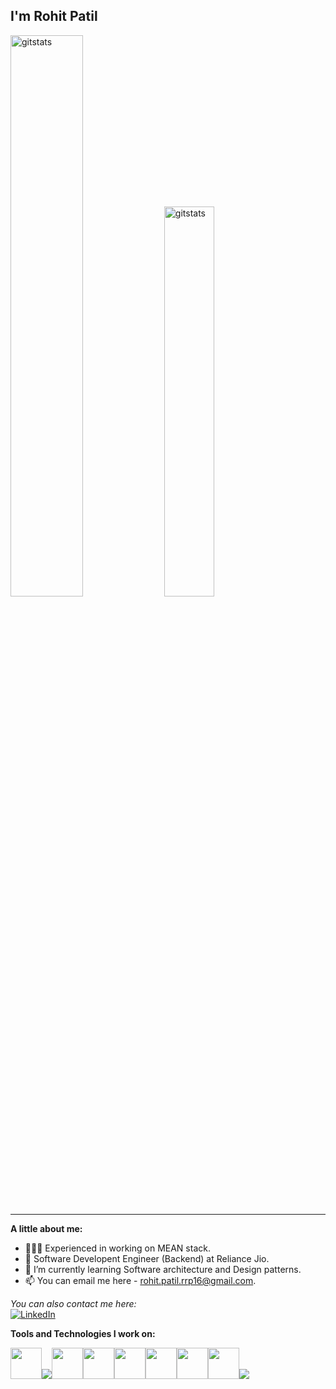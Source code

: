 <h2> I'm Rohit Patil </h2>

<div align="left">
<img width = "48%" alt="gitstats" src="https://github-readme-stats.vercel.app/api?username=RohitPatilRRP&show_icons=true&theme=tokyonight" />

<img width = "40%" alt="gitstats" src="https://github-readme-stats.vercel.app/api/top-langs/?username=RohitPatilRRP&layout=compact&theme=tokyonight&hide=jupyter%20notebook" />
</div>

<hr>

**A little about me:**

- 👨🏻‍💻 Experienced in working on MEAN stack.
- 💼 Software Developent Engineer (Backend) at Reliance Jio.
- 🌱 I’m currently learning Software architecture and Design patterns.
- 📫 You can email me here - rohit.patil.rrp16@gmail.com.

<div align="left">

<i>You can also contact me here:</i><br>
<a href="https://www.linkedin.com/in/rohit-patil-0bb950147/" target="_blank"><img src="https://img.shields.io/badge/LinkedIn-%230077B5.svg?&style=flat-square&logo=linkedin&logoColor=white" alt="LinkedIn"></a>

</div>

**Tools and Technologies I work on:** 
<p align="left">
  <img src="https://media3.giphy.com/media/kdFc8fubgS31b8DsVu/giphy.webp" width="50"><img src="https://img.icons8.com/color/50/000000/angularjs.png"/><img src="https://gocode.colorado.gov/wp-content/uploads/2020/11/MongoDB-logo-500x400.gif" width="50"><img src="https://ps.w.org/redis-cache/assets/icon-128x128.gif?rev=2568513" width="50"><img src="https://i.pinimg.com/originals/f5/5e/80/f55e8059ea945abfd6804b887dd4a0af.gif" width="50"><img src="https://upload.wikimedia.org/wikipedia/commons/thumb/3/39/Kubernetes_logo_without_workmark.svg/220px-Kubernetes_logo_without_workmark.svg.png" width="50"><img src="https://www.pngitem.com/pimgs/m/340-3408094_jenkins-ci-hd-png-download.png" width="50"><img src="https://i.giphy.com/media/LMt9638dO8dftAjtco/200.webp" width="50"><img src="https://oscimg.oschina.net/oscnet/up-6e130b971f0de03e41a87b67af3b36eb05a.gif">
</p>
